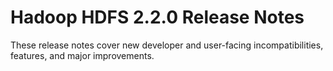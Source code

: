 # Hadoop HDFS 2.2.0 Release Notes

These release notes cover new developer and user-facing incompatibilities, features, and major improvements.



